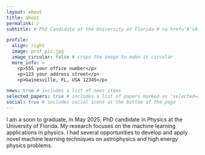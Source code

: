 ```yaml
---
layout: about
title: about
permalink: /
subtitle: # PhD Candidate at the University of Florida # <a href='#'>Affiliations</a>. Address. Contacts. Motto. Etc.

profile:
  align: right
  image: prof_pic.jpg
  image_circular: false # crops the image to make it circular
  more_info: >
    <p>555 your office number</p>
    <p>123 your address street</p>
    <p>Gainesville, FL, USA 12345</p>

news: true # includes a list of news items
selected_papers: true # includes a list of papers marked as "selected={true}"
social: true # includes social icons at the bottom of the page
---
```

I am a soon to graduate, in May 2025, PhD candidate in Physics at the University of Florida. My research focuses on the machine learning applications in physics. I had several opportunities to develop and apply novel machine learning techniques on astrophysics and high energy physics problems. 
